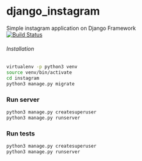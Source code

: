 # django_instagram

Simple instagram application on Django Framework  
[![Build Status](https://travis-ci.com/qwanysh/django_instagram.svg?branch=master)](https://travis-ci.com/qwanysh/django_instagram)

###### Installation
```bash
virtualenv -p python3 venv  
source venv/bin/activate  
cd instagram  
python3 manage.py migrate  
```

### Run server

```bash
python3 manage.py createsuperuser  
python3 manage.py runserver  
```

### Run tests

```bash
python3 manage.py createsuperuser  
python3 manage.py runserver  
```
